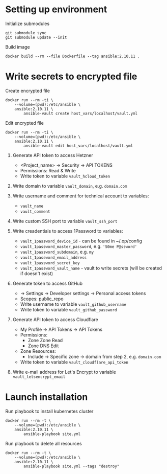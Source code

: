 # Setting up environment

Initialize submodules
```
git submodule sync
git submodule update --init
```

Build image
```
docker build --rm --file Dockerfile --tag ansible:2.10.11 .
```

# Write secrets to encrypted file

Create encrypted file
```
docker run --rm -ti \
    --volume=(pwd):/etc/ansible \
    ansible:2.10.11 \
        ansible-vault create host_vars/localhost/vault.yml
```

Edit encrypted file
```
docker run --rm -ti \
    --volume=(pwd):/etc/ansible \
    ansible:2.10.11 \
        ansible-vault edit host_vars/localhost/vault.yml
```

1. Generate API token to access Hetzner
   - <Project_name> -> Security -> API TOKENS
   - Permissions: Read & Write
   - Write token to variable `vault_hcloud_token`

2. Write domain to variable `vault_domain`, e.g. `domain.com`

3. Write username and comment for technical account to variables:
   - `vault_name`
   - `vault_comment`

4. Write custom SSH port to variable `vault_ssh_port`

5. Write creadentials to access 1Password to variables:
   - `vault_1password_device_id` - can be found in ~/.op/config
   - `vault_1password_master_password`, e.g. `'S0me P@ssword'`
   - `vault_1password_subdomain`, e.g. `my`
   - `vault_1password_email_address`
   - `vault_1password_secret_key`
   - `vault_1password_vault_name` - vault to write secrets (will be created if doesn't exist)

6. Generate token to access GitHub
   - <Profile> -> Settings -> Developer settings -> Personal access tokens
   - Scopes: public_repo
   - Write username to variable `vault_github_username`
   - Write token to variable `vault_github_password`

7. Generate API token to access Cloudflare
   - My Profile -> API Tokens -> API Tokens
   - Permissions:
     - Zone Zone Read
     - Zone DNS Edit
   - Zone Resources:
     - Include -> Specific zone -> domain from step 2, e.g. `domain.com`
   - Write token to variable `vault_cloudflare_api_token`

8. Write e-mail address for Let's Encrypt to variable `vault_letsencrypt_email`

# Launch installation

Run playbook to install kubernetes cluster
```
docker run --rm -t \
    --volume=(pwd):/etc/ansible \
    ansible:2.10.11 \
        ansible-playbook site.yml
```

Run playbook to delete all resources
```
docker run --rm -t \
    --volume=(pwd):/etc/ansible \
    ansible:2.10.11 \
        ansible-playbook site.yml --tags "destroy"
```
